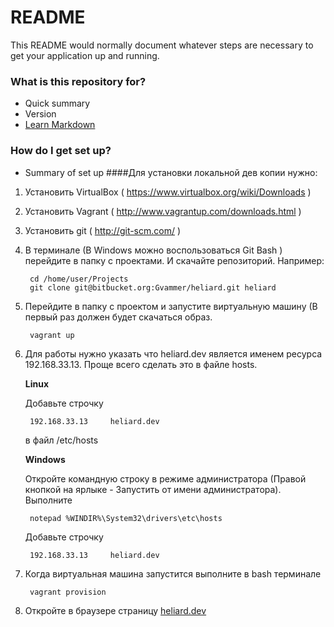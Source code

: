 # README #

This README would normally document whatever steps are necessary to get your application up and running.

### What is this repository for? ###

* Quick summary
* Version
* [Learn Markdown](https://bitbucket.org/tutorials/markdowndemo)

### How do I get set up? ###

* Summary of set up
####Для установки локальной дев копии нужно:

1. Установить VirtualBox ( https://www.virtualbox.org/wiki/Downloads )

2. Установить Vagrant ( http://www.vagrantup.com/downloads.html )

3. Установить git ( http://git-scm.com/ )

4. В терминале (В Windows можно воспользоваться Git Bash )
   перейдите в папку с проектами. И скачайте репозиторий.
   Например:

        cd /home/user/Projects
        git clone git@bitbucket.org:Gvammer/heliard.git heliard

5. Перейдите в папку с проектом и запустите виртуальную машину (В первый раз должен будет скачаться образ.

        vagrant up

6. Для работы нужно указать что heliard.dev является именем ресурса 192.168.33.13.
    Проще всего сделать это в файле hosts.
    
    **Linux**
    
    Добавьте строчку

        192.168.33.13     heliard.dev

    в файл /etc/hosts

     **Windows**
     
     Откройте командную строку в режиме администратора (Правой кнопкой на ярлыке - Запустить от имени администратора).
     Выполните

        notepad %WINDIR%\System32\drivers\etc\hosts

    Добавьте строчку

        192.168.33.13     heliard.dev

7. Когда виртуальная машина запустится выполните в bash терминале

        vagrant provision

8. Откройте в браузере страницу [heliard.dev](http://heliard.dev)
